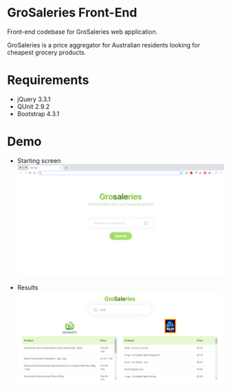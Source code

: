 # GroSaleries Front-End
Front-end codebase for GroSaleries web application.

GroSaleries is a price aggregator for Australian residents looking for cheapest grocery products.

# Requirements
- jQuery 3.3.1
- QUnit 2.9.2
- Bootstrap 4.3.1

# Demo
- Starting screen
![Screenshot](img/search.png)

- Results
![Screenshot](img/result.png)
